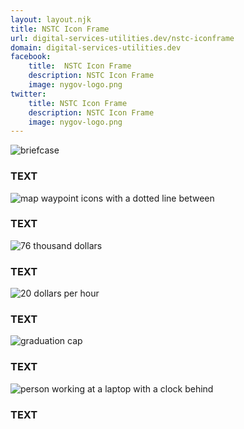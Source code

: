 ```yaml
---
layout: layout.njk
title: NSTC Icon Frame
url: digital-services-utilities.dev/nstc-iconframe
domain: digital-services-utilities.dev
facebook:
    title:  NSTC Icon Frame
    description: NSTC Icon Frame
    image: nygov-logo.png
twitter:
    title: NSTC Icon Frame
    description: NSTC Icon Frame
    image: nygov-logo.png
---
```

<section class="flex flex-col bg-blue-600 -mx-8 md:-mx-20">
    <div class="flex flex-col md:flex-row flex-wrap lg:flex-nowrap items-center md:justify-center">
        <div class="m-2 flex flex-col p-2 w-1/2 sm:w-1/3 lg:w-1/6">
            <div class="lg:h-24 text-center">
                <img class="m-auto object-scale-down lg:max-h-20" src="https://www.ny.gov/sites/default/files/2022-07/Briefcase.png" alt="briefcase" />
            </div>
            <h3 class="font-bold text-xl text-center mb-2"> TEXT
            </h3>
        </div>
        <div class="m-2 flex flex-col p-2 w-1/2 sm:w-1/3 lg:w-1/6">
            <div class="lg:h-24 text-center">
                <img class="m-auto object-scale-down lg:max-h-20" src="https://www.ny.gov/sites/default/files/2022-07/Tracks.png" alt="map waypoint icons with a dotted line between" />
            </div>
            <h3 class="font-bold text-xl text-center mb-2"> TEXT
            </h3>
        </div>
        <div class="m-2 flex flex-col p-2 w-1/2 sm:w-1/3 lg:w-1/6">
            <div class="lg:h-24 text-center">
                <img class="m-auto object-scale-down lg:max-h-20" src="https://www.ny.gov/sites/default/files/2022-07/76.png" alt="76 thousand dollars" />
            </div>
            <h3 class="font-bold text-xl text-center mb-2"> TEXT
            </h3>
        </div>
        <div class="m-2 flex flex-col p-2 w-1/2 sm:w-1/3 lg:w-1/6">
            <div class="lg:h-24 text-center">
                <img class="m-auto object-scale-down lg:max-h-20" src="https://www.ny.gov/sites/default/files/2022-07/20_HR.png" alt="20 dollars per hour" />
            </div>
            <h3 class="font-bold text-xl text-center mb-2">
                TEXT
            </h3>
        </div>
        <div class="m-2 flex flex-col p-2 w-1/2 sm:w-1/3 lg:w-1/6">
            <div class="lg:h-24 text-center">
                <img class="m-auto object-scale-down lg:max-h-20" src="https://www.ny.gov/sites/default/files/2022-07/degree.png" alt="graduation cap" />
            </div>
            <h3 class="font-bold text-xl text-center mb-2">
                TEXT
            </h3>
        </div>
        <div class="m-2 flex flex-col p-2 w-1/2 sm:w-1/3 lg:w-1/6">
            <div class="lg:h-24 text-center">
                <img class="m-auto object-scale-down lg:max-h-20" src="https://www.ny.gov/sites/default/files/2022-07/flexible.png" alt="person working at a laptop with a clock behind" />
            </div>
            <h3 class="font-bold text-xl text-center mb-2">
               TEXT
            </h3>
        </div>
    </div>
    <div class="flex justify-center mt-8"></div>
</section>
